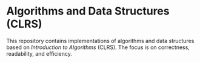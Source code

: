 # Algorithms and Data Structures (CLRS)

This repository contains implementations of algorithms and data structures based on *Introduction to Algorithms* (CLRS). The focus is on correctness, readability, and efficiency.

